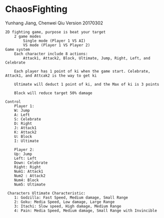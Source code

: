 # ChaosFighting
Yunhang Jiang, Chenwei Qiu Version 20170302
    

    2D fighting game, purpose is beat your target
        2 game modes
            Single mode (Player 1 VS AI)
            VS mode (Player 1 VS Player 2)
    Game system
        Each character include 8 actions:
            Attack1, Attack2, Block, Ultimate, Jump, Right, Left, and Celebrate
            
        Each player has 1 point of ki when the game start. Celebrate, Attack1, and Attcak2 is the way to get ki
        
        Ultimate will deduct 1 point of ki, and the Max of ki is 3 points
        
        Block will reduce target 50% damage
        
    Control
        Player 1:
        W: Jump
        A: Left
        S: Celebrate
        D: Right
        J: Attack1
        K: Attack2
        U: Block
        I: Ultimate
        
        Player 2:
        Up: Jump
        Left: Left
        Down: Celebrate
        Right: Right
        Num1: Attack1
        Num2 : Attack2
        Num4: Block
        Num5: Ultimate
     
     Characters Ultimate Characteristic:
        1: Godzilla: Fast Speed, Medium damage, Small Range
        2: Goku: Media Speed, Low damage, Large Range
        3: Itachi: Slow speed, High damage, Medium Range
        4: Pain: Media Speed, Medium damage, Small Range with Invincible